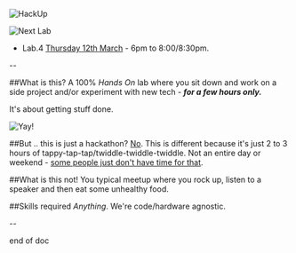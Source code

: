 ![HackUp](http://i.imgur.com/5eLIr2c.png)

![Next Lab](http://i.imgur.com/C6ebAuP.png)
- Lab.4 [Thursday 12th March](https://github.com/HackUpOrg/Melbourne.AU/issues/5) - 6pm to 8:00/8:30pm.


--

##What is this?
A 100% *Hands On* lab where you sit down and work on a side project and/or experiment with new tech - **_for a few hours only._**

It's about getting stuff done.

![Yay!](https://31.media.tumblr.com/b1200f335015676ba3b1a0e0096cd7c9/tumblr_inline_nb1y1lec6r1solpjm.gif)

##But .. this is just a hackathon?
[No](http://upboat.me/gc/-/no.jpg). This is different because it's just 2 to 3 hours of tappy-tap-tap/twiddle-twiddle-twiddle. Not an entire day or weekend - [some people just don't have time for that](http://i.imgur.com/M7K3Tis.gif).

##What is this not!
You typical meetup where you rock up, listen to a speaker and then eat some unhealthy food.

##Skills required
*Anything*. We're code/hardware agnostic.

--  

end of doc
